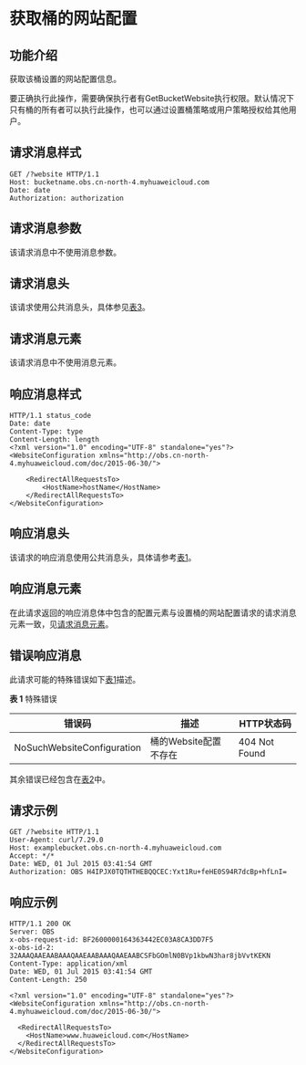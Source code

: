 # 获取桶的网站配置<a name="obs_04_0072"></a>

## 功能介绍<a name="section5584184924715"></a>

获取该桶设置的网站配置信息。

要正确执行此操作，需要确保执行者有GetBucketWebsite执行权限。默认情况下只有桶的所有者可以执行此操作，也可以通过设置桶策略或用户策略授权给其他用户。

## 请求消息样式<a name="section63274784"></a>

```
GET /?website HTTP/1.1 
Host: bucketname.obs.cn-north-4.myhuaweicloud.com 
Date: date
Authorization: authorization
```

## 请求消息参数<a name="section32602150"></a>

该请求消息中不使用消息参数。

## 请求消息头<a name="section24983894"></a>

该请求使用公共消息头，具体参见[表3](构造请求.md#table25197309)。

## 请求消息元素<a name="section23528459"></a>

该请求消息中不使用消息元素。

## 响应消息样式<a name="section10429540"></a>

```
HTTP/1.1 status_code
Date: date
Content-Type: type
Content-Length: length
<?xml version="1.0" encoding="UTF-8" standalone="yes"?> 
<WebsiteConfiguration xmlns="http://obs.cn-north-4.myhuaweicloud.com/doc/2015-06-30/"> 
 
    <RedirectAllRequestsTo> 
        <HostName>hostName</HostName> 
    </RedirectAllRequestsTo> 
</WebsiteConfiguration>
```

## 响应消息头<a name="section26757004"></a>

该请求的响应消息使用公共消息头，具体请参考[表1](返回结果.md#d0e686)。

## 响应消息元素<a name="section39486451"></a>

在此请求返回的响应消息体中包含的配置元素与设置桶的网站配置请求的请求消息元素一致，见[请求消息元素](设置桶的网站配置.md#section12388580153122)。

## 错误响应消息<a name="section19833747"></a>

此请求可能的特殊错误如下[表1](#table12494839144020)描述。

**表 1**  特殊错误

|错误码|描述|HTTP状态码|
|--|--|--|
|NoSuchWebsiteConfiguration|桶的Website配置不存在|404 Not Found|


其余错误已经包含在[表2](错误码.md#d0e843)中。

## 请求示例<a name="section14482163815396"></a>

```
GET /?website HTTP/1.1
User-Agent: curl/7.29.0
Host: examplebucket.obs.cn-north-4.myhuaweicloud.com
Accept: */*
Date: WED, 01 Jul 2015 03:41:54 GMT
Authorization: OBS H4IPJX0TQTHTHEBQQCEC:Yxt1Ru+feHE0S94R7dcBp+hfLnI=
```

## 响应示例<a name="section76081155815"></a>

```
HTTP/1.1 200 OK
Server: OBS
x-obs-request-id: BF2600000164363442EC03A8CA3DD7F5
x-obs-id-2: 32AAAQAAEAABAAAQAAEAABAAAQAAEAABCSFbGOmlN0BVp1kbwN3har8jbVvtKEKN
Content-Type: application/xml
Date: WED, 01 Jul 2015 03:41:54 GMT
Content-Length: 250

<?xml version="1.0" encoding="UTF-8" standalone="yes"?>
<WebsiteConfiguration xmlns="http://obs.cn-north-4.myhuaweicloud.com/doc/2015-06-30/"> 
 
  <RedirectAllRequestsTo>
    <HostName>www.huaweicloud.com</HostName>
  </RedirectAllRequestsTo>
</WebsiteConfiguration>
```

